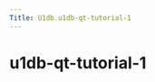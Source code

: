 ```yaml
---
Title: U1db.u1db-qt-tutorial-1
---
```

        
u1db-qt-tutorial-1
==================

<span class="subtitle"></span>
<span id="details"></span>

